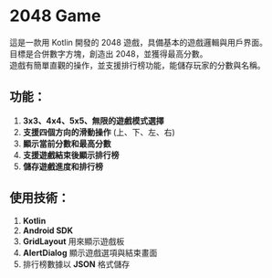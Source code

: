
# 2048 Game  
這是一款用 Kotlin 開發的 2048 遊戲，具備基本的遊戲邏輯與用戶界面。  
目標是合併數字方塊，創造出 2048，並獲得最高分數。  
遊戲有簡單直觀的操作，並支援排行榜功能，能儲存玩家的分數與名稱。  

## 功能：  
1. **3x3、4x4、5x5、無限的遊戲模式選擇**  
2. **支援四個方向的滑動操作** (上、下、左、右)  
3. **顯示當前分數和最高分數**  
4. **支援遊戲結束後顯示排行榜**  
5. **儲存遊戲進度和排行榜**

## 使用技術：
1. **Kotlin**  
2. **Android SDK**  
3. **GridLayout** 用來顯示遊戲板  
4. **AlertDialog** 顯示遊戲選項與結束畫面  
5. 排行榜數據以 **JSON** 格式儲存
